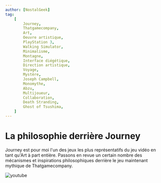 ```yaml
---
author: [NostalGeek]
tag:
    [
        Journey,
        Thatgamecompany,
        Art,
        Oeuvre artistique,
        PlayStation 3,
        Walking Simulator,
        Minimalisme,
        Montagne,
        Interface diégétique,
        Direction artistique,
        Voyage,
        Mystère,
        Joseph Campbell,
        Monomythe,
        Abzu,
        Multijoueur,
        Collaboration,
        Death Stranding,
        Ghost of Tsushima,
    ]
---
```


# La philosophie derrière Journey

Journey est pour moi l'un des jeux les plus représentatifs du jeu vidéo en tant qu'Art à part entière. Passons en revue un certain nombre des mécanismes et inspirations philosophiques derrière le jeu maintenant mythique de Thatgamecompany.

![youtube](https://www.youtube.com/watch?v=gl7cHXdEPU4)

